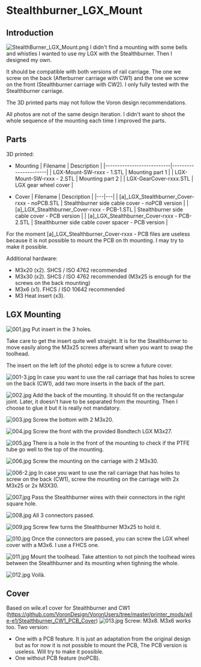 # Stealthburner_LGX_Mount
## Introduction
![StealthBurner_LGX_Mount.png](./Images/StealthBurner_LGX_Mount.png)
I didn't find a mounting with some bells and whistles I wanted to use my LGX with the Stealthburner. Then I designed my own.

It should be compatible with both versions of rail carriage. The one we screw on the back (Afterburner carriage with CW1) and the one we screw on the front (Stealthburner carriage with CW2). I only fully tested with the Stealthburner carriage.

The 3D printed parts may not follow the Voron design recommendations.

All photos are not of the same design iteration. I didn't want to shoot the whole sequence of the mounting each time I improved the parts.

## Parts
3D printed:
- Mounting
| Filename                  | Description          |
|---------------------------|----------------------|
| LGX-Mount-SW-rxxx - 1.STL | Mounting part 1      |
| LGX-Mount-SW-rxxx - 2.STL | Mounting part 2      |
| LGX-GearCover-rxxx.STL    | LGX gear wheel cover |

- Cover
| Filename | Description |
|---|---|
| [a]_LGX_Stealthburner_Cover-rxxx - noPCB.STL | Stealthburner side cable cover - noPCB version |
| [a]_LGX_Stealthburner_Cover-rxxx - PCB-1.STL | Stealthburner side cable cover - PCB version |
| [a]_LGX_Stealthburner_Cover-rxxx - PCB-2.STL | Stealthburner side cable cover spacer - PCB version |

For the moment [a]_LGX_Stealthburner_Cover-rxxx - PCB files are useless because it is not possible to mount the PCB on th mounting. I may try to make it possible.

Additional hardware:
- M3x20 (x2). SHCS / ISO 4762 recommended
- M3x30 (x2). SHCS / ISO 4762 recommended (M3x25 is enough for the screws on the back mounting)
- M3x6 (x1). FHCS / ISO 10642 recommended
- M3 Heat insert (x3).

## LGX Mounting
![001.jpg](./Images/001.jpg)
Put insert in the 3 holes.

Take care to get the insert quite well straight. It is for the Stealthburner to move easily along the M3x25 screws afterward when you want to swap the toolhead.

The insert on the left (of the photo) edge is to screw a future cover.

![001-3.jpg](./Images/001-3.jpg)
In case you want to use the rail carriage that has holes to screw on the back (CW1), add two more inserts in the back of the part.

![002.jpg](./Images/002.jpg)
    Add the back of the mounting. It should fit on the rectangular joint. Later, it doesn't have to be separated from the mounting. Then I choose to glue it but it is really not mandatory.

![003.jpg](./Images/003.jpg)
Screw the bottom with 2 M3x20.

![004.jpg](./Images/004.jpg)
Screw the front with the provided Bondtech LGX M3x27.

![005.jpg](./Images/005.jpg)
There is a hole in the front of the mounting to check if the PTFE tube go well to the top of the mounting.

![006.jpg](./Images/006.jpg)
Screw the mounting on the carriage with 2 M3x30.

![006-2.jpg](./Images/006-2.jpg)
In case you want to use the rail carriage that has holes to screw on the back (CW1), screw the mounting on the carriage with 2x M3x25 or 2x M3X30.

![007.jpg](./Images/007.jpg)
Pass the Stealthburner wires with their connectors in the right square hole.

![008.jpg](./Images/008.jpg)
All 3 connectors passed.

![009.jpg](./Images/009.jpg)
Screw few turns the Stealthburner M3x25 to hold it.

![010.jpg](./Images/010.jpg)
Once the connectors are passed, you can screw the LGX wheel cover with a M3x6. I use a FHCS one.

![011.jpg](./Images/011.jpg)
Mount the toolhead. Take attention to not pinch the toolhead wires between the Stealthburner and its mounting when tighning the whole.

![012.jpg](./Images/012.jpg)
Voilà.

## Cover
Based on wile.e1 cover for Stealthburner and CW1 (https://github.com/VoronDesign/VoronUsers/tree/master/printer_mods/wile-e1/Stealthburner_CW1_PCB_Cover)
![013.jpg](./Images/013.jpg)
Screw: M3x8. M3x6 works too.
Two version:
- One with a PCB feature. It is just an adaptation from the original design but as for now it is not possible to mount the PCB, The PCB version is useless. Will try to make it possible.
- One without PCB feature (noPCB).